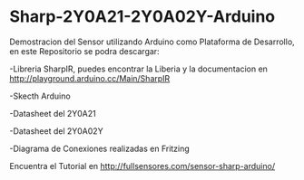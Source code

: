 # Sharp-2Y0A21-2Y0A02Y-Arduino
Demostracion del Sensor utilizando Arduino como Plataforma de Desarrollo, en este Repositorio se podra descargar:

-Libreria SharpIR, puedes encontrar la Liberia y la documentacion en http://playground.arduino.cc/Main/SharpIR

-Skecth Arduino

-Datasheet del 2Y0A21

-Datasheet del 2Y0A02Y

-Diagrama de Conexiones realizadas en Fritzing

Encuentra el Tutorial en http://fullsensores.com/sensor-sharp-arduino/ 
